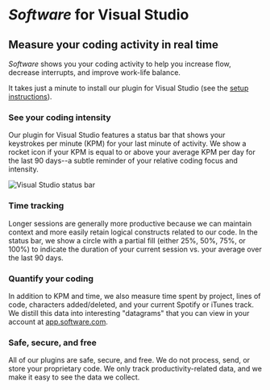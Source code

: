 # *Software* for Visual Studio

## Measure your coding activity in real time 

*Software* shows you your coding activity to help you increase flow, decrease interrupts, and improve work-life balance. 

It takes just a minute to install our plugin for Visual Studio (see the [setup instructions](https://www.software.com/text-editors-and-ides/visual-studio)).

### See your coding intensity

Our plugin for Visual Studio features a status bar that shows your keystrokes per minute (KPM) for your last minute of activity. We show a rocket icon if your KPM is equal to or above your average KPM per day for the last 90 days--a subtle reminder of your relative coding focus and intensity. 

![Visual Studio status bar](https://uploads-ssl.webflow.com/5b589ab81371d7c6ffc8d17a/5b8cc51b902f3d48e8a7f822_vs-code-status-bar.png)

### Time tracking

Longer sessions are generally more productive because we can maintain context and more easily retain logical constructs related to our code. In the status bar, we show a circle with a partial fill (either 25%, 50%, 75%, or 100%) to indicate the duration of your current session vs. your average over the last 90 days.

### Quantify your coding

In addition to KPM and time, we also measure time spent by project, lines of code, characters added/deleted, and your current Spotify or iTunes track. We distill this data into interesting "datagrams" that you can view in your account at [app.software.com](https://app.software.com).

### Safe, secure, and free

All of our plugins are safe, secure, and free. We do not process, send, or store your proprietary code. We only track productivity-related data, and we make it easy to see the data we collect.